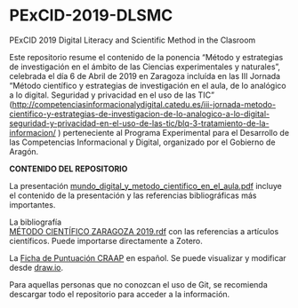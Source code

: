 # PExCID-2019-DLSMC
  PExCID 2019 Digital Literacy and Scientific Method in the Clasroom
  
Este repositorio resume el contenido de la ponencia “Método y estrategias de investigación en el ámbito de las Ciencias experimentales y naturales”, celebrada el día 6 de Abril de 2019 en Zaragoza incluída en las III Jornada “Método científico y estrategias de investigación en el aula, de lo analógico a lo digital. Seguridad y privacidad en el uso de las TIC”  (http://competenciasinformacionalydigital.catedu.es/iii-jornada-metodo-cientifico-y-estrategias-de-investigacion-de-lo-analogico-a-lo-digital-seguridad-y-privacidad-en-el-uso-de-las-tic/blq-3-tratamiento-de-la-informacion/ ) perteneciente al Programa Experimental para el Desarrollo de las Competencias Informacional y Digital, organizado por el Gobierno de Aragón.

**CONTENIDO DEL REPOSITORIO**

La presentación [mundo_digital_y_metodo_cientifico_en_el_aula.pdf](https://github.com/valba/PExCID-2019-DLSMC/blob/master/mundo_digital_y_metodo_cientifico_en_el_aula.pdf)
 incluye el contenido de la presentación y las referencias bibliográficas más importantes.

La bibliografía  
[MÉTODO CIENTÍFICO ZARAGOZA 2019.rdf](https://github.com/valba/PExCID-2019-DLSMC/blob/master/M%C3%89TODO%20CIENT%C3%8DFICO%20ZARAGOZA%202019.rdf) con las referencias a artículos científicos. Puede importarse directamente a Zotero.

La [Ficha de Puntuación CRAAP](https://github.com/valba/PExCID-2019-DLSMC/blob/master/Ficha%20de%20Puntuaci%C3%B3n%20CRAAP.drawio)  en español. Se puede visualizar y modificar desde [draw.io](https://draw.io).

Para aquellas personas que no conozcan el uso de Git, se recomienda descargar todo el repositorio para acceder a la información.

